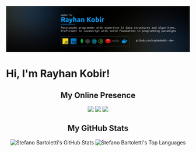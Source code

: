 <img src="images/cover.jpeg" alt="Rayhan Kobir">

# Hi, I'm Rayhan Kobir!

<h2 align="center">My Online Presence</h2>

<div align="center">

[![](https://img.shields.io/badge/-website-8FFF86?style=for-the-badge&logoColor=0f0f0f&logo=nuxtdotjs)](https://rayhankobir.vercel.app)
[![](https://img.shields.io/badge/-linkedin-8FFF86?style=for-the-badge&logoColor=0f0f0f&logo=linkedin)](https://www.linkedin.com/in/rayhankobir-dev)
[![](https://img.shields.io/badge/-dev-8FFF86?style=for-the-badge&logoColor=0f0f0f&logo=devdotto)](https://dev.to/rayhankobir-dev)

</div>

<h2 align="center">My GitHub Stats</h2>

<div align="center">
    <img height="180em" src="https://github-readme-stats.vercel.app/api?username=rayhankobir-dev&count_private=true&show_icons=true&bg_color=333333&title_color=8FFF86&icon_color=8FFF86&text_color=dddddd" alt="Stefano Bartoletti's GitHub Stats">
    <img height="180em" src="https://github-readme-stats.vercel.app/api/top-langs/?username=rayhankobir-dev&show_icons=true&bg_color=333333&title_color=8FFF86&icon_color=8FFF86&text_color=dddddd&layout=compact&langs_count=6" alt="Stefano Bartoletti's Top Languages">
</div>
